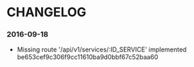 # CHANGELOG

### 2016-09-18

- Missing route '/api/v1/services/:ID_SERVICE' implemented
be653cef9c306f9cc11610ba9d0bbf67c52baa60
